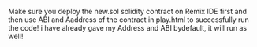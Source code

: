 Make sure you deploy the new.sol solidity contract on Remix IDE first and then use ABI and Aaddress of the contract in play.html to successfully run the code!
i have already gave my Address and ABI bydefault, it will run as well!
